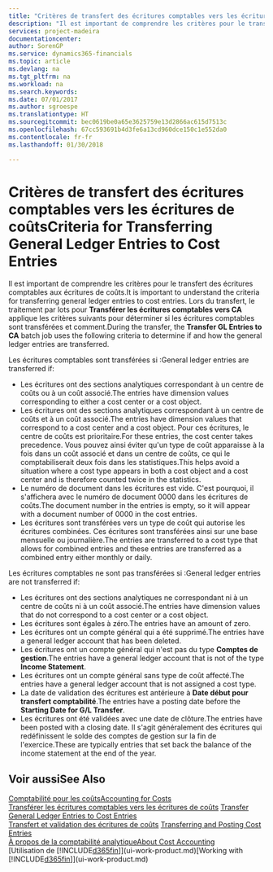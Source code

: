 ```yaml
---
title: "Critères de transfert des écritures comptables vers les écritures de coûts | Microsoft Docs"
description: "Il est important de comprendre les critères pour le transfert des écritures comptables aux écritures de coûts. Lors du transfert, le traitement par lots pour **Transférer les écritures comptables vers CA** applique les critères suivants pour déterminer si les écritures comptables sont transférées et comment."
services: project-madeira
documentationcenter: 
author: SorenGP
ms.service: dynamics365-financials
ms.topic: article
ms.devlang: na
ms.tgt_pltfrm: na
ms.workload: na
ms.search.keywords: 
ms.date: 07/01/2017
ms.author: sgroespe
ms.translationtype: HT
ms.sourcegitcommit: bec0619be0a65e3625759e13d2866ac615d7513c
ms.openlocfilehash: 67cc593691b4d3fe6a13cd960dce150c1e552da0
ms.contentlocale: fr-fr
ms.lasthandoff: 01/30/2018

---
```

# <a name="criteria-for-transferring-general-ledger-entries-to-cost-entries"></a><span data-ttu-id="c087d-104">Critères de transfert des écritures comptables vers les écritures de coûts</span><span class="sxs-lookup"><span data-stu-id="c087d-104">Criteria for Transferring General Ledger Entries to Cost Entries</span></span>
<span data-ttu-id="c087d-105">Il est important de comprendre les critères pour le transfert des écritures comptables aux écritures de coûts.</span><span class="sxs-lookup"><span data-stu-id="c087d-105">It is important to understand the criteria for transferring general ledger entries to cost entries.</span></span> <span data-ttu-id="c087d-106">Lors du transfert, le traitement par lots pour **Transférer les écritures comptables vers CA** applique les critères suivants pour déterminer si les écritures comptables sont transférées et comment.</span><span class="sxs-lookup"><span data-stu-id="c087d-106">During the transfer, the **Transfer GL Entries to CA** batch job uses the following criteria to determine if and how the general ledger entries are transferred.</span></span>  

<span data-ttu-id="c087d-107">Les écritures comptables sont transférées si :</span><span class="sxs-lookup"><span data-stu-id="c087d-107">General ledger entries are transferred if:</span></span>  

-   <span data-ttu-id="c087d-108">Les écritures ont des sections analytiques correspondant à un centre de coûts ou à un coût associé.</span><span class="sxs-lookup"><span data-stu-id="c087d-108">The entries have dimension values corresponding to either a cost center or a cost object.</span></span>  
-   <span data-ttu-id="c087d-109">Les écritures ont des sections analytiques correspondant à un centre de coûts et à un coût associé.</span><span class="sxs-lookup"><span data-stu-id="c087d-109">The entries have dimension values that correspond to a cost center and a cost object.</span></span> <span data-ttu-id="c087d-110">Pour ces écritures, le centre de coûts est prioritaire.</span><span class="sxs-lookup"><span data-stu-id="c087d-110">For these entries, the cost center takes precedence.</span></span> <span data-ttu-id="c087d-111">Vous pouvez ainsi éviter qu'un type de coût apparaisse à la fois dans un coût associé et dans un centre de coûts, ce qui le comptabiliserait deux fois dans les statistiques.</span><span class="sxs-lookup"><span data-stu-id="c087d-111">This helps avoid a situation where a cost type appears in both a cost object and a cost center and is therefore counted twice in the statistics.</span></span>  
-   <span data-ttu-id="c087d-112">Le numéro de document dans les écritures est vide. C'est pourquoi, il s'affichera avec le numéro de document 0000 dans les écritures de coûts.</span><span class="sxs-lookup"><span data-stu-id="c087d-112">The document number in the entries is empty, so it will appear with a document number of 0000 in the cost entries.</span></span>  
-   <span data-ttu-id="c087d-113">Les écritures sont transférées vers un type de coût qui autorise les écritures combinées. Ces écritures sont transférées ainsi sur une base mensuelle ou journalière.</span><span class="sxs-lookup"><span data-stu-id="c087d-113">The entries are transferred to a cost type that allows for combined entries and these entries are transferred as a combined entry either monthly or daily.</span></span>  

<span data-ttu-id="c087d-114">Les écritures comptables ne sont pas transférées si :</span><span class="sxs-lookup"><span data-stu-id="c087d-114">General ledger entries are not transferred if:</span></span>  

-   <span data-ttu-id="c087d-115">Les écritures ont des sections analytiques ne correspondant ni à un centre de coûts ni à un coût associé.</span><span class="sxs-lookup"><span data-stu-id="c087d-115">The entries have dimension values that do not correspond to a cost center or a cost object.</span></span>  
-   <span data-ttu-id="c087d-116">Les écritures sont égales à zéro.</span><span class="sxs-lookup"><span data-stu-id="c087d-116">The entries have an amount of zero.</span></span>  
-   <span data-ttu-id="c087d-117">Les écritures ont un compte général qui a été supprimé.</span><span class="sxs-lookup"><span data-stu-id="c087d-117">The entries have a general ledger account that has been deleted.</span></span>  
-   <span data-ttu-id="c087d-118">Les écritures ont un compte général qui n'est pas du type **Comptes de gestion**.</span><span class="sxs-lookup"><span data-stu-id="c087d-118">The entries have a general ledger account that is not of the type **Income Statement**.</span></span>  
-   <span data-ttu-id="c087d-119">Les écritures ont un compte général sans type de coût affecté.</span><span class="sxs-lookup"><span data-stu-id="c087d-119">The entries have a general ledger account that is not assigned a cost type.</span></span>  
-   <span data-ttu-id="c087d-120">La date de validation des écritures est antérieure à **Date début pour transfert comptabilité**.</span><span class="sxs-lookup"><span data-stu-id="c087d-120">The entries have a posting date before the **Starting Date for G/L Transfer**.</span></span>  
-   <span data-ttu-id="c087d-121">Les écritures ont été validées avec une date de clôture.</span><span class="sxs-lookup"><span data-stu-id="c087d-121">The entries have been posted with a closing date.</span></span> <span data-ttu-id="c087d-122">Il s'agit généralement des écritures qui redéfinissent le solde des comptes de gestion sur la fin de l'exercice.</span><span class="sxs-lookup"><span data-stu-id="c087d-122">These are typically entries that set back the balance of the income statement at the end of the year.</span></span>  

## <a name="see-also"></a><span data-ttu-id="c087d-123">Voir aussi</span><span class="sxs-lookup"><span data-stu-id="c087d-123">See Also</span></span>  
[<span data-ttu-id="c087d-124">Comptabilité pour les coûts</span><span class="sxs-lookup"><span data-stu-id="c087d-124">Accounting for Costs</span></span>](finance-manage-cost-accounting.md)  
 <span data-ttu-id="c087d-125">[Transférer les écritures comptables vers les écritures de coûts](finance-how-to-transfer-general-ledger-entries-to-cost-entries.md) </span><span class="sxs-lookup"><span data-stu-id="c087d-125">[Transfer General Ledger Entries to Cost Entries](finance-how-to-transfer-general-ledger-entries-to-cost-entries.md) </span></span>  
 <span data-ttu-id="c087d-126">[Transfert et validation des écritures de coûts](finance-transfer-and-post-cost-entries.md) </span><span class="sxs-lookup"><span data-stu-id="c087d-126">[Transferring and Posting Cost Entries](finance-transfer-and-post-cost-entries.md) </span></span>  
 [<span data-ttu-id="c087d-127">À propos de la comptabilité analytique</span><span class="sxs-lookup"><span data-stu-id="c087d-127">About Cost Accounting</span></span>](finance-about-cost-accounting.md)  
 <span data-ttu-id="c087d-128">[Utilisation de [!INCLUDE[d365fin](includes/d365fin_md.md)]](ui-work-product.md)</span><span class="sxs-lookup"><span data-stu-id="c087d-128">[Working with [!INCLUDE[d365fin](includes/d365fin_md.md)]](ui-work-product.md)</span></span>


